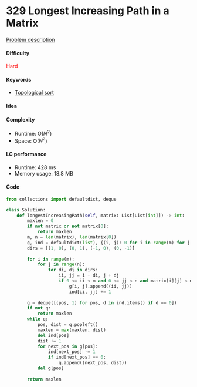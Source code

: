 329 Longest Increasing Path in a Matrix   
=======================
[Problem description](https://leetcode.com/problems/longest-increasing-path-in-a-matrix/)

#### Difficulty
<span style="color:red">Hard</span>

#### Keywords
- [Topological sort](../categories/topological_sort.md)
  
#### Idea



#### Complexity
- Runtime: O($N^2$)
- Space: O($N^2$)
  
#### LC performance
- Runtime: 428 ms
- Memory usage: 18.8 MB

#### Code
```python
from collections import defaultdict, deque

class Solution:
    def longestIncreasingPath(self, matrix: List[List[int]]) -> int:
        maxlen = 0
        if not matrix or not matrix[0]:
            return maxlen
        m, n = len(matrix), len(matrix[0])
        g, ind = defaultdict(list), {(i, j): 0 for i in range(m) for j in range(n)}
        dirs = [(1, 0), (0, 1), (-1, 0), (0, -1)]
        
        for i in range(m):
            for j in range(n):
                for di, dj in dirs:
                    ii, jj = i + di, j + dj
                    if 0 <= ii < m and 0 <= jj < n and matrix[i][j] < matrix[ii][jj]:
                        g[i, j].append((ii, jj))
                        ind[ii, jj] += 1
        
        q = deque([(pos, 1) for pos, d in ind.items() if d == 0])
        if not q:
            return maxlen
        while q:
            pos, dist = q.popleft()
            maxlen = max(maxlen, dist)
            del ind[pos]
            dist += 1
            for next_pos in g[pos]:
                ind[next_pos] -= 1
                if ind[next_pos] == 0:
                    q.append((next_pos, dist))
            del g[pos]
        
        return maxlen
```